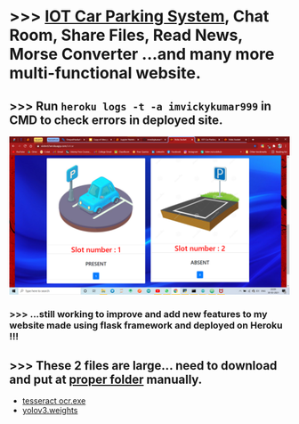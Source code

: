 # >>> [IOT Car Parking System](https://imvickykumar999.herokuapp.com/iotcar), Chat Room, Share Files, Read News, Morse Converter ...and many more multi-functional website.

## >>> Run `heroku logs -t -a imvickykumar999` in CMD to check errors in deployed site.

[![image](screenshot.png)](https://https://imvickykumar999.herokuapp.com/iotcar)

### >>> ...still working to improve and add new features to my website made using flask framework and deployed on Heroku !!!

## >>> These 2 files are large... need to download and put at [proper folder](https://github.com/imvickykumar999/Car-Plate-OCR) manually.
  - [tesseract ocr.exe](https://digi.bib.uni-mannheim.de/tesseract/tesseract-ocr-w64-setup-v4.1.0-bibtag19.exe)
  - [yolov3.weights](https://pjreddie.com/media/files/yolov3.weights)
